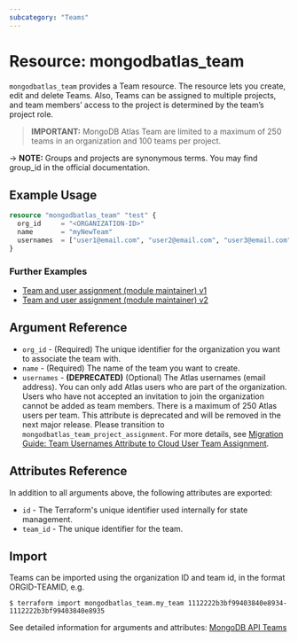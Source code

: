 ```yaml
---
subcategory: "Teams"
---
```


# Resource: mongodbatlas_team

`mongodbatlas_team` provides a Team resource. The resource lets you create, edit and delete Teams. Also, Teams can be assigned to multiple projects, and team members’ access to the project is determined by the team’s project role.

> **IMPORTANT:** MongoDB Atlas Team are limited to a maximum of 250 teams in an organization and 100 teams per project.

-> **NOTE:** Groups and projects are synonymous terms. You may find group_id in the official documentation.

## Example Usage

```terraform
resource "mongodbatlas_team" "test" {
  org_id     = "<ORGANIZATION-ID>"
  name       = "myNewTeam"
  usernames  = ["user1@email.com", "user2@email.com", "user3@email.com"]
}
```

### Further Examples
- [Team and user assignment (module maintainer) v1](https://github.com/mongodb/terraform-provider-mongodbatlas/tree/master/examples/migrate_user_team_assignment/module_maintainer/v1)
- [Team and user assignment (module maintainer) v2](https://github.com/mongodb/terraform-provider-mongodbatlas/tree/master/examples/migrate_user_team_assignment/module_maintainer/v2)

## Argument Reference

* `org_id` - (Required) The unique identifier for the organization you want to associate the team with.
* `name` - (Required) The name of the team you want to create.
* `usernames` - **(DEPRECATED)** (Optional) The Atlas usernames (email address). You can only add Atlas users who are part of the organization. Users who have not accepted an invitation to join the organization cannot be added as team members. There is a maximum of 250 Atlas users per team. This attribute is deprecated and will be removed in the next major release. Please transition to `mongodbatlas_team_project_assignment`. For more details, see [Migration Guide: Team Usernames Attribute to Cloud User Team Assignment](https://registry.terraform.io/providers/mongodb/mongodbatlas/latest/docs/guides/cloud_user_team_assignment_migration_guide.md).

## Attributes Reference

In addition to all arguments above, the following attributes are exported:

* `id` -	The Terraform's unique identifier used internally for state management.
* `team_id` - The unique identifier for the team.

## Import

Teams can be imported using the organization ID and team id, in the format ORGID-TEAMID, e.g.

```
$ terraform import mongodbatlas_team.my_team 1112222b3bf99403840e8934-1112222b3bf99403840e8935
```

See detailed information for arguments and attributes: [MongoDB API Teams](https://docs.atlas.mongodb.com/reference/api/teams-create-one/)
